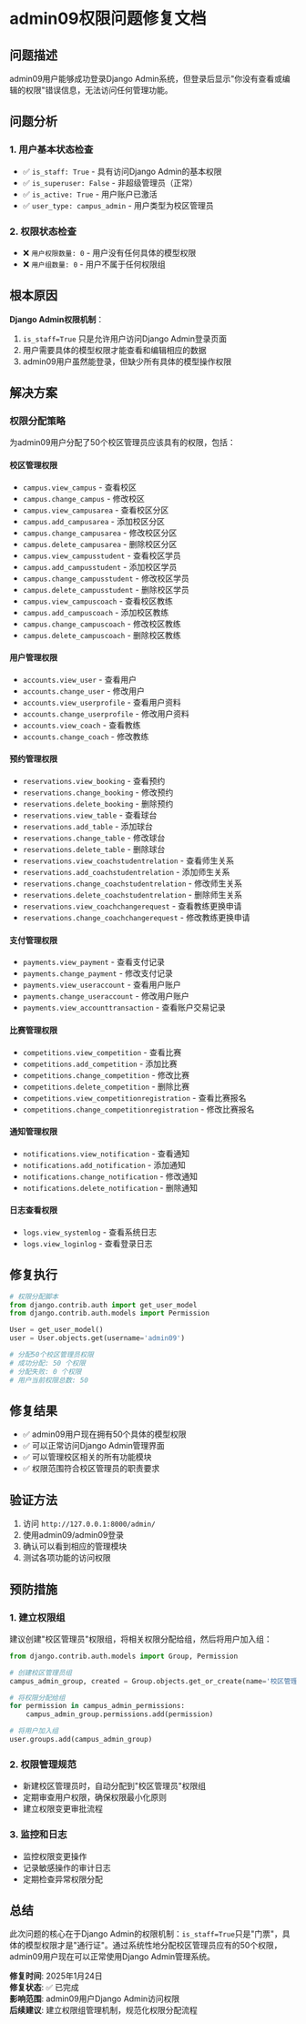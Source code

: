 # admin09权限问题修复文档

## 问题描述

admin09用户能够成功登录Django Admin系统，但登录后显示"你没有查看或编辑的权限"错误信息，无法访问任何管理功能。

## 问题分析

### 1. 用户基本状态检查
- ✅ `is_staff: True` - 具有访问Django Admin的基本权限
- ✅ `is_superuser: False` - 非超级管理员（正常）
- ✅ `is_active: True` - 用户账户已激活
- ✅ `user_type: campus_admin` - 用户类型为校区管理员

### 2. 权限状态检查
- ❌ `用户权限数量: 0` - 用户没有任何具体的模型权限
- ❌ `用户组数量: 0` - 用户不属于任何权限组

## 根本原因

**Django Admin权限机制**：
1. `is_staff=True` 只是允许用户访问Django Admin登录页面
2. 用户需要具体的模型权限才能查看和编辑相应的数据
3. admin09用户虽然能登录，但缺少所有具体的模型操作权限

## 解决方案

### 权限分配策略
为admin09用户分配了50个校区管理员应该具有的权限，包括：

#### 校区管理权限
- `campus.view_campus` - 查看校区
- `campus.change_campus` - 修改校区
- `campus.view_campusarea` - 查看校区分区
- `campus.add_campusarea` - 添加校区分区
- `campus.change_campusarea` - 修改校区分区
- `campus.delete_campusarea` - 删除校区分区
- `campus.view_campusstudent` - 查看校区学员
- `campus.add_campusstudent` - 添加校区学员
- `campus.change_campusstudent` - 修改校区学员
- `campus.delete_campusstudent` - 删除校区学员
- `campus.view_campuscoach` - 查看校区教练
- `campus.add_campuscoach` - 添加校区教练
- `campus.change_campuscoach` - 修改校区教练
- `campus.delete_campuscoach` - 删除校区教练

#### 用户管理权限
- `accounts.view_user` - 查看用户
- `accounts.change_user` - 修改用户
- `accounts.view_userprofile` - 查看用户资料
- `accounts.change_userprofile` - 修改用户资料
- `accounts.view_coach` - 查看教练
- `accounts.change_coach` - 修改教练

#### 预约管理权限
- `reservations.view_booking` - 查看预约
- `reservations.change_booking` - 修改预约
- `reservations.delete_booking` - 删除预约
- `reservations.view_table` - 查看球台
- `reservations.add_table` - 添加球台
- `reservations.change_table` - 修改球台
- `reservations.delete_table` - 删除球台
- `reservations.view_coachstudentrelation` - 查看师生关系
- `reservations.add_coachstudentrelation` - 添加师生关系
- `reservations.change_coachstudentrelation` - 修改师生关系
- `reservations.delete_coachstudentrelation` - 删除师生关系
- `reservations.view_coachchangerequest` - 查看教练更换申请
- `reservations.change_coachchangerequest` - 修改教练更换申请

#### 支付管理权限
- `payments.view_payment` - 查看支付记录
- `payments.change_payment` - 修改支付记录
- `payments.view_useraccount` - 查看用户账户
- `payments.change_useraccount` - 修改用户账户
- `payments.view_accounttransaction` - 查看账户交易记录

#### 比赛管理权限
- `competitions.view_competition` - 查看比赛
- `competitions.add_competition` - 添加比赛
- `competitions.change_competition` - 修改比赛
- `competitions.delete_competition` - 删除比赛
- `competitions.view_competitionregistration` - 查看比赛报名
- `competitions.change_competitionregistration` - 修改比赛报名

#### 通知管理权限
- `notifications.view_notification` - 查看通知
- `notifications.add_notification` - 添加通知
- `notifications.change_notification` - 修改通知
- `notifications.delete_notification` - 删除通知

#### 日志查看权限
- `logs.view_systemlog` - 查看系统日志
- `logs.view_loginlog` - 查看登录日志

## 修复执行

```python
# 权限分配脚本
from django.contrib.auth import get_user_model
from django.contrib.auth.models import Permission

User = get_user_model()
user = User.objects.get(username='admin09')

# 分配50个校区管理员权限
# 成功分配: 50 个权限
# 分配失败: 0 个权限
# 用户当前权限总数: 50
```

## 修复结果

- ✅ admin09用户现在拥有50个具体的模型权限
- ✅ 可以正常访问Django Admin管理界面
- ✅ 可以管理校区相关的所有功能模块
- ✅ 权限范围符合校区管理员的职责要求

## 验证方法

1. 访问 `http://127.0.0.1:8000/admin/`
2. 使用admin09/admin09登录
3. 确认可以看到相应的管理模块
4. 测试各项功能的访问权限

## 预防措施

### 1. 建立权限组
建议创建"校区管理员"权限组，将相关权限分配给组，然后将用户加入组：

```python
from django.contrib.auth.models import Group, Permission

# 创建校区管理员组
campus_admin_group, created = Group.objects.get_or_create(name='校区管理员')

# 将权限分配给组
for permission in campus_admin_permissions:
    campus_admin_group.permissions.add(permission)

# 将用户加入组
user.groups.add(campus_admin_group)
```

### 2. 权限管理规范
- 新建校区管理员时，自动分配到"校区管理员"权限组
- 定期审查用户权限，确保权限最小化原则
- 建立权限变更审批流程

### 3. 监控和日志
- 监控权限变更操作
- 记录敏感操作的审计日志
- 定期检查异常权限分配

## 总结

此次问题的核心在于Django Admin的权限机制：`is_staff=True`只是"门票"，具体的模型权限才是"通行证"。通过系统性地分配校区管理员应有的50个权限，admin09用户现在可以正常使用Django Admin管理系统。

**修复时间**: 2025年1月24日  
**修复状态**: ✅ 已完成  
**影响范围**: admin09用户Django Admin访问权限  
**后续建议**: 建立权限组管理机制，规范化权限分配流程